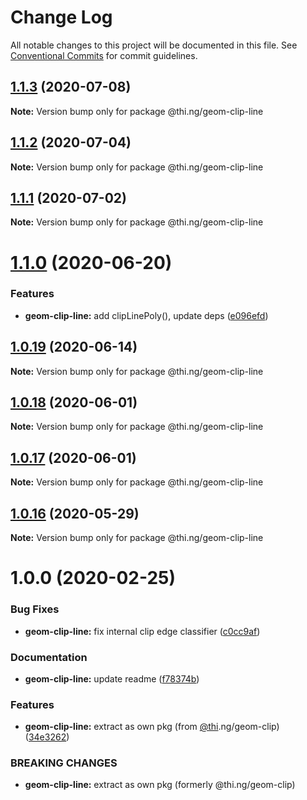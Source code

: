 # Change Log

All notable changes to this project will be documented in this file.
See [Conventional Commits](https://conventionalcommits.org) for commit guidelines.

## [1.1.3](https://github.com/thi-ng/umbrella/compare/@thi.ng/geom-clip-line@1.1.2...@thi.ng/geom-clip-line@1.1.3) (2020-07-08)

**Note:** Version bump only for package @thi.ng/geom-clip-line





## [1.1.2](https://github.com/thi-ng/umbrella/compare/@thi.ng/geom-clip-line@1.1.1...@thi.ng/geom-clip-line@1.1.2) (2020-07-04)

**Note:** Version bump only for package @thi.ng/geom-clip-line





## [1.1.1](https://github.com/thi-ng/umbrella/compare/@thi.ng/geom-clip-line@1.1.0...@thi.ng/geom-clip-line@1.1.1) (2020-07-02)

**Note:** Version bump only for package @thi.ng/geom-clip-line





# [1.1.0](https://github.com/thi-ng/umbrella/compare/@thi.ng/geom-clip-line@1.0.19...@thi.ng/geom-clip-line@1.1.0) (2020-06-20)


### Features

* **geom-clip-line:** add clipLinePoly(), update deps ([e096efd](https://github.com/thi-ng/umbrella/commit/e096efdbe71549a781daa5b154c47e5e0eea33d1))





## [1.0.19](https://github.com/thi-ng/umbrella/compare/@thi.ng/geom-clip-line@1.0.18...@thi.ng/geom-clip-line@1.0.19) (2020-06-14)

**Note:** Version bump only for package @thi.ng/geom-clip-line





## [1.0.18](https://github.com/thi-ng/umbrella/compare/@thi.ng/geom-clip-line@1.0.17...@thi.ng/geom-clip-line@1.0.18) (2020-06-01)

**Note:** Version bump only for package @thi.ng/geom-clip-line





## [1.0.17](https://github.com/thi-ng/umbrella/compare/@thi.ng/geom-clip-line@1.0.16...@thi.ng/geom-clip-line@1.0.17) (2020-06-01)

**Note:** Version bump only for package @thi.ng/geom-clip-line





## [1.0.16](https://github.com/thi-ng/umbrella/compare/@thi.ng/geom-clip-line@1.0.15...@thi.ng/geom-clip-line@1.0.16) (2020-05-29)

**Note:** Version bump only for package @thi.ng/geom-clip-line





# 1.0.0 (2020-02-25)


### Bug Fixes

* **geom-clip-line:** fix internal clip edge classifier ([c0cc9af](https://github.com/thi-ng/umbrella/commit/c0cc9af93293b3e68e9d5724874039e16bd6835e))


### Documentation

* **geom-clip-line:** update readme ([f78374b](https://github.com/thi-ng/umbrella/commit/f78374bec7dfe6227faaf699ab51e9a129ade922))


### Features

* **geom-clip-line:** extract as own pkg (from [@thi](https://github.com/thi).ng/geom-clip) ([34e3262](https://github.com/thi-ng/umbrella/commit/34e3262f8784df44f4adb729110d37513fccdfb3))


### BREAKING CHANGES

* **geom-clip-line:** extract as own pkg (formerly @thi.ng/geom-clip)
